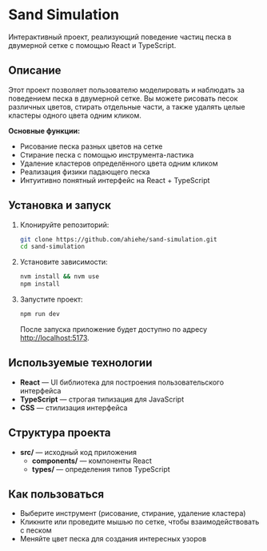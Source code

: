 # Sand Simulation

Интерактивный проект, реализующий поведение частиц песка в двумерной сетке с помощью React и TypeScript.

## Описание

Этот проект позволяет пользователю моделировать и наблюдать за поведением песка в двумерной сетке. Вы можете рисовать песок различных цветов, стирать отдельные части, а также удалять целые кластеры одного цвета одним кликом.

**Основные функции:**
- Рисование песка разных цветов на сетке
- Стирание песка с помощью инструмента-ластика
- Удаление кластеров определённого цвета одним кликом
- Реализация физики падающего песка
- Интуитивно понятный интерфейс на React + TypeScript


## Установка и запуск

1. Клонируйте репозиторий:
   ```bash
   git clone https://github.com/ahiehe/sand-simulation.git
   cd sand-simulation
   ```

2. Установите зависимости:
   ```bash
   nvm install && nvm use
   npm install
   ```

3. Запустите проект:
   ```bash
   npm run dev
   ```
   После запуска приложение будет доступно по адресу [http://localhost:5173](http://localhost:5173).

## Используемые технологии

- **React** — UI библиотека для построения пользовательского интерфейса
- **TypeScript** — строгая типизация для JavaScript
- **CSS** — стилизация интерфейса

## Структура проекта

- **src/** — исходный код приложения
  - **components/** — компоненты React
  - **types/** — определения типов TypeScript

## Как пользоваться

- Выберите инструмент (рисование, стирание, удаление кластера)
- Кликните или проведите мышью по сетке, чтобы взаимодействовать с песком
- Меняйте цвет песка для создания интересных узоров

